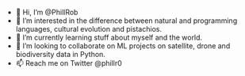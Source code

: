 - 👋 Hi, I’m @PhillRob
- 👀 I’m interested in the difference between natural and programming languages, cultural evolution and pistachios. 
- 🌱 I’m currently learning stuff about myself and the world. 
- 💞️ I’m looking to collaborate on ML projects on satellite, drone and biodiversity data in Python.
- 📫 Reach me on Twitter @phillr0

<!---
PhillRob/PhillRob is a ✨ special ✨ repository because its `README.md` (this file) appears on your GitHub profile.
You can click the Preview link to take a look at your changes.
--->
